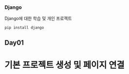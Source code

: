 ### Django
Django에 대한 학습 및 개인 프로젝트


```
pip install django
```
## Day01
  # 기본 프로젝트 생성 및 페이지 연결

  
